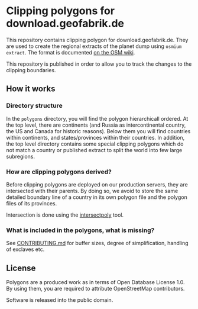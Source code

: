 # Clipping polygons for download.geofabrik.de

This repository contains clipping polygon for download.geofabrik.de.
They are used to create the regional extracts of the planet dump using `osmium extract`.
The format is documented [on the OSM wiki](https://wiki.openstreetmap.org/wiki/Osmosis/Polygon_Filter_File_Format).

This repository is published in order to allow you to track the changes
to the clipping boundaries.

## How it works

### Directory structure

In the `polygons` directory, you will find the polygon hierarchicall ordered.
At the top level, there are continents (and Russia as intercontinental country, the US and Canada for historic reasons).
Below them you will find countries within continents, and states/provinces within their countries.
In addition, the top level directory contains some special clipping polygons which do not match a country or published extract
to split the world into few large subregions.

### How are clipping polygons derived?

Before clipping polygons are deployed on our production servers, they are
intersected with their parents. By doing so, we avoid to store the same
detailed boundary line of a country in its own polygon file and the polygon
files of its provinces.

Intersection is done using the [intersectpoly](tools/intersectpoly.cc) tool.

### What is included in the polygons, what is missing?

See [CONTRIBUTING.md](CONTRIBUTING.md) for buffer sizes, degree of simplification, handling of exclaves etc.

## License

Polygons are a produced work as in terms of Open Database License 1.0. By using them, you are required to attribute OpenStreetMap contributors.

Software is released into the public domain.

